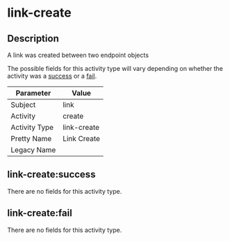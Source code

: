 link-create
===========

Description
-----------
A link was created between two endpoint objects

The possible fields for this activity type will vary depending on whether the activity was a [success](#link-createsuccess) or a [fail](#link-createfail).

| Parameter     | Value       |
| ------------- | ----------- |
| Subject       | link        |
| Activity      | create      |
| Activity Type | link-create |
| Pretty Name   | Link Create |
| Legacy Name   |             |

link-create:success
-------------------

There are no fields for this activity type.


link-create:fail
----------------

There are no fields for this activity type.
